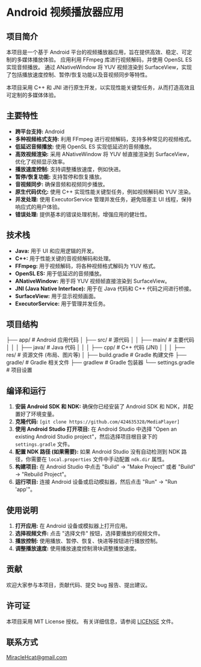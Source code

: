 # Android 视频播放器应用

## 项目简介

本项目是一个基于 Android 平台的视频播放器应用，旨在提供高效、稳定、可定制的多媒体播放体验。 应用利用 FFmpeg 库进行视频解码，并使用 OpenSL ES 实现音频播放。 通过 ANativeWindow 将 YUV 视频渲染到 SurfaceView，实现了包括播放速度控制、暂停/恢复功能以及音视频同步等特性。

本项目采用 C++ 和 JNI 进行原生开发，以实现性能关键型任务，从而打造高效且可定制的多媒体体验。

## 主要特性

*   **跨平台支持:**  Android
*   **多种视频格式支持:** 利用 FFmpeg 进行视频解码，支持多种常见的视频格式。
*   **低延迟音频播放:** 使用 OpenSL ES 实现低延迟的音频播放。
*   **高效视频渲染:** 采用 ANativeWindow 将 YUV 帧直接渲染到 SurfaceView，优化了视频显示效率。
*   **播放速度控制:** 支持调整播放速度，例如快进。
*   **暂停/恢复功能:** 支持暂停和恢复播放。
*   **音视频同步:** 确保音频和视频同步播放。
*   **原生代码优化:** 使用 C++ 实现性能关键型任务，例如视频解码和 YUV 渲染。
*   **并发处理:** 使用 ExecutorService 管理并发任务，避免阻塞主 UI 线程，保持响应式的用户体验。
*   **错误处理:**  提供基本的错误处理机制，增强应用的健壮性。

## 技术栈

*   **Java:**  用于 UI 和应用逻辑的开发。
*   **C++:**  用于性能关键的音视频解码和处理。
*   **FFmpeg:**  用于视频解码，将各种视频格式解码为 YUV 格式。
*   **OpenSL ES:**  用于低延迟的音频播放。
*   **ANativeWindow:**  用于将 YUV 视频帧直接渲染到 SurfaceView。
*   **JNI (Java Native Interface):**  用于在 Java 代码和 C++ 代码之间进行桥接。
*   **SurfaceView:**  用于显示视频画面。
*   **ExecutorService:**  用于管理并发任务。

## 项目结构

├── app/ # Android 应用代码
│ ├── src/ # 源代码
│ │ ├── main/ # 主要代码
│ │ │ ├── java/ # Java 代码
│ │ │ ├── cpp/ # C++ 代码 (JNI)
│ │ │ ├── res/ # 资源文件 (布局、图片等)
│ ├── build.gradle # Gradle 构建文件
├── gradle/ # Gradle 相关文件
├── gradlew # Gradle 包装器
└── settings.gradle # 项目设置


## 编译和运行

1.  **安装 Android SDK 和 NDK:**  确保你已经安装了 Android SDK 和 NDK，并配置好了环境变量。
2.  **克隆代码:**  `[git clone https://github.com/424635328/MediaPlayer]`
3.  **使用 Android Studio 打开项目:**  在 Android Studio 中选择 "Open an existing Android Studio project"，然后选择项目根目录下的 `settings.gradle` 文件。
4.  **配置 NDK 路径 (如果需要):**  如果 Android Studio 没有自动检测到 NDK 路径，你需要在 `local.properties` 文件中手动配置 `ndk.dir` 属性。
5.  **构建项目:**  在 Android Studio 中点击 "Build" -> "Make Project" 或者 "Build" -> "Rebuild Project"。
6.  **运行项目:**  连接 Android 设备或启动模拟器，然后点击 "Run" -> "Run 'app'"。

## 使用说明

1.  **打开应用:**  在 Android 设备或模拟器上打开应用。
2.  **选择视频文件:**  点击 "选择文件" 按钮，选择要播放的视频文件。
3.  **播放控制:**  使用播放、暂停、恢复、快进等按钮进行播放控制。
4.  **调整播放速度:**  使用播放速度控制滑块调整播放速度。

## 贡献

欢迎大家参与本项目，贡献代码、提交 bug 报告、提出建议。

## 许可证

本项目采用 MIT License 授权。 有关详细信息，请参阅 [LICENSE](LICENSE) 文件。

## 联系方式

MiracleHcat@gmail.com
